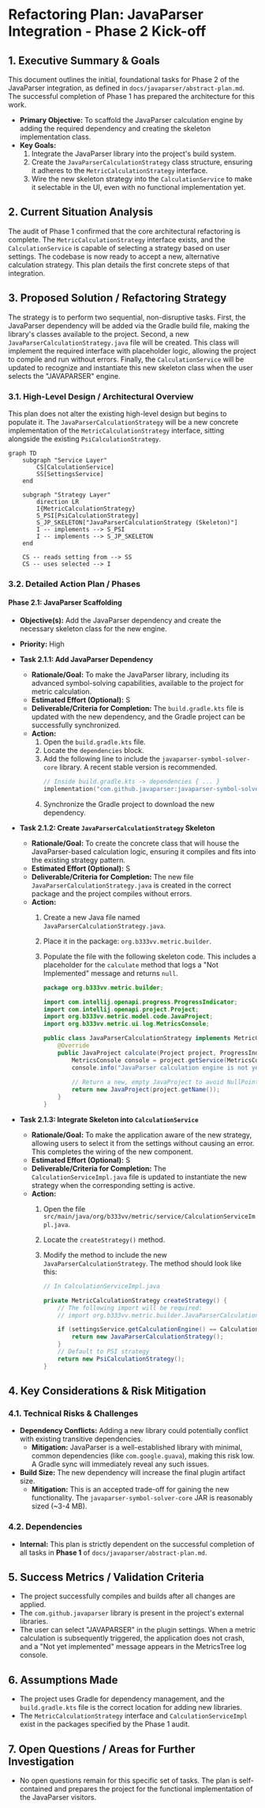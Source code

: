 # Refactoring Plan: JavaParser Integration - Phase 2 Kick-off

## 1. Executive Summary & Goals
This document outlines the initial, foundational tasks for Phase 2 of the JavaParser integration, as defined in `docs/javaparser/abstract-plan.md`. The successful completion of Phase 1 has prepared the architecture for this work.

-   **Primary Objective:** To scaffold the JavaParser calculation engine by adding the required dependency and creating the skeleton implementation class.
-   **Key Goals:**
    1.  Integrate the JavaParser library into the project's build system.
    2.  Create the `JavaParserCalculationStrategy` class structure, ensuring it adheres to the `MetricCalculationStrategy` interface.
    3.  Wire the new skeleton strategy into the `CalculationService` to make it selectable in the UI, even with no functional implementation yet.

## 2. Current Situation Analysis
The audit of Phase 1 confirmed that the core architectural refactoring is complete. The `MetricCalculationStrategy` interface exists, and the `CalculationService` is capable of selecting a strategy based on user settings. The codebase is now ready to accept a new, alternative calculation strategy. This plan details the first concrete steps of that integration.

## 3. Proposed Solution / Refactoring Strategy
The strategy is to perform two sequential, non-disruptive tasks. First, the JavaParser dependency will be added via the Gradle build file, making the library's classes available to the project. Second, a new `JavaParserCalculationStrategy.java` file will be created. This class will implement the required interface with placeholder logic, allowing the project to compile and run without errors. Finally, the `CalculationService` will be updated to recognize and instantiate this new skeleton class when the user selects the "JAVAPARSER" engine.

### 3.1. High-Level Design / Architectural Overview
This plan does not alter the existing high-level design but begins to populate it. The `JavaParserCalculationStrategy` will be a new concrete implementation of the `MetricCalculationStrategy` interface, sitting alongside the existing `PsiCalculationStrategy`.

```mermaid
graph TD
    subgraph "Service Layer"
        CS[CalculationService]
        SS[SettingsService]
    end

    subgraph "Strategy Layer"
        direction LR
        I{MetricCalculationStrategy}
        S_PSI[PsiCalculationStrategy]
        S_JP_SKELETON["JavaParserCalculationStrategy (Skeleton)"]
        I -- implements --> S_PSI
        I -- implements --> S_JP_SKELETON
    end
    
    CS -- reads setting from --> SS
    CS -- uses selected --> I
```

### 3.2. Detailed Action Plan / Phases

#### Phase 2.1: JavaParser Scaffolding
-   **Objective(s):** Add the JavaParser dependency and create the necessary skeleton class for the new engine.
-   **Priority:** High

-   **Task 2.1.1: Add JavaParser Dependency**
    -   **Rationale/Goal:** To make the JavaParser library, including its advanced symbol-solving capabilities, available to the project for metric calculation.
    -   **Estimated Effort (Optional):** S
    -   **Deliverable/Criteria for Completion:** The `build.gradle.kts` file is updated with the new dependency, and the Gradle project can be successfully synchronized.
    -   **Action:**
        1.  Open the `build.gradle.kts` file.
        2.  Locate the `dependencies` block.
        3.  Add the following line to include the `javaparser-symbol-solver-core` library. A recent stable version is recommended.
            ```kotlin
            // Inside build.gradle.kts -> dependencies { ... }
            implementation("com.github.javaparser:javaparser-symbol-solver-core:3.25.10")
            ```
        4.  Synchronize the Gradle project to download the new dependency.

-   **Task 2.1.2: Create `JavaParserCalculationStrategy` Skeleton**
    -   **Rationale/Goal:** To create the concrete class that will house the JavaParser-based calculation logic, ensuring it compiles and fits into the existing strategy pattern.
    -   **Estimated Effort (Optional):** S
    -   **Deliverable/Criteria for Completion:** The new file `JavaParserCalculationStrategy.java` is created in the correct package and the project compiles without errors.
    -   **Action:**
        1.  Create a new Java file named `JavaParserCalculationStrategy.java`.
        2.  Place it in the package: `org.b333vv.metric.builder`.
        3.  Populate the file with the following skeleton code. This includes a placeholder for the `calculate` method that logs a "Not Implemented" message and returns `null`.

            ```java
            package org.b333vv.metric.builder;

            import com.intellij.openapi.progress.ProgressIndicator;
            import com.intellij.openapi.project.Project;
            import org.b333vv.metric.model.code.JavaProject;
            import org.b333vv.metric.ui.log.MetricsConsole;

            public class JavaParserCalculationStrategy implements MetricCalculationStrategy {
                @Override
                public JavaProject calculate(Project project, ProgressIndicator indicator) {
                    MetricsConsole console = project.getService(MetricsConsole.class);
                    console.info("JavaParser calculation engine is not yet implemented.");
                    
                    // Return a new, empty JavaProject to avoid NullPointerExceptions downstream.
                    return new JavaProject(project.getName());
                }
            }
            ```

-   **Task 2.1.3: Integrate Skeleton into `CalculationService`**
    -   **Rationale/Goal:** To make the application aware of the new strategy, allowing users to select it from the settings without causing an error. This completes the wiring of the new component.
    -   **Estimated Effort (Optional):** S
    -   **Deliverable/Criteria for Completion:** The `CalculationServiceImpl.java` file is updated to instantiate the new strategy when the corresponding setting is active.
    -   **Action:**
        1.  Open the file `src/main/java/org/b333vv/metric/service/CalculationServiceImpl.java`.
        2.  Locate the `createStrategy()` method.
        3.  Modify the method to include the new `JavaParserCalculationStrategy`. The method should look like this:

            ```java
            // In CalculationServiceImpl.java

            private MetricCalculationStrategy createStrategy() {
                // The following import will be required:
                // import org.b333vv.metric.builder.JavaParserCalculationStrategy;
            
                if (settingsService.getCalculationEngine() == CalculationEngine.JAVAPARSER) {
                    return new JavaParserCalculationStrategy();
                }
                // Default to PSI strategy
                return new PsiCalculationStrategy();
            }
            ```

## 4. Key Considerations & Risk Mitigation
### 4.1. Technical Risks & Challenges
-   **Dependency Conflicts:** Adding a new library could potentially conflict with existing transitive dependencies.
    -   **Mitigation:** JavaParser is a well-established library with minimal, common dependencies (like `com.google.guava`), making this risk low. A Gradle sync will immediately reveal any such issues.
-   **Build Size:** The new dependency will increase the final plugin artifact size.
    -   **Mitigation:** This is an accepted trade-off for gaining the new functionality. The `javaparser-symbol-solver-core` JAR is reasonably sized (~3-4 MB).

### 4.2. Dependencies
-   **Internal:** This plan is strictly dependent on the successful completion of all tasks in **Phase 1** of `docs/javaparser/abstract-plan.md`.

## 5. Success Metrics / Validation Criteria
-   The project successfully compiles and builds after all changes are applied.
-   The `com.github.javaparser` library is present in the project's external libraries.
-   The user can select "JAVAPARSER" in the plugin settings. When a metric calculation is subsequently triggered, the application does not crash, and a "Not yet implemented" message appears in the MetricsTree log console.

## 6. Assumptions Made
-   The project uses Gradle for dependency management, and the `build.gradle.kts` file is the correct location for adding new libraries.
-   The `MetricCalculationStrategy` interface and `CalculationServiceImpl` exist in the packages specified by the Phase 1 audit.

## 7. Open Questions / Areas for Further Investigation
-   No open questions remain for this specific set of tasks. The plan is self-contained and prepares the project for the functional implementation of the JavaParser visitors.